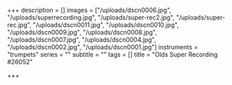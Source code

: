 +++
description = []
images = ["/uploads/dscn0006.jpg", "/uploads/superrecording.jpg", "/uploads/super-rec2.jpg", "/uploads/super-rec.jpg", "/uploads/dscn0011.jpg", "/uploads/dscn0010.jpg", "/uploads/dscn0009.jpg", "/uploads/dscn0008.jpg", "/uploads/dscn0007.jpg", "/uploads/dscn0004.jpg", "/uploads/dscn0002.jpg", "/uploads/dscn0001.jpg"]
instruments = "trumpets"
series = ""
subtitle = ""
tags = []
title = "Olds Super Recording #26052"

+++
